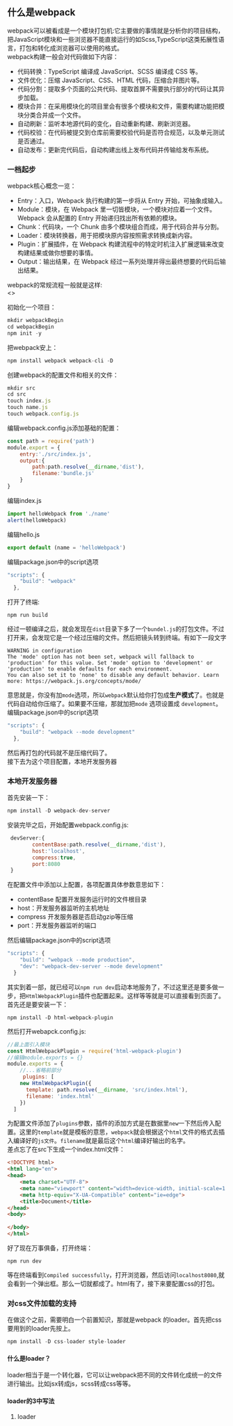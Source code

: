 ## 什么是webpack   
webpack可以被看成是一个模块打包机:它主要做的事情就是分析你的项目结构，把JavaScript模块和一些浏览器不能直接运行的如Scss,TypeScript这类拓展性语言，打包和转化成浏览器可以使用的格式。    
webpack构建一般会对代码做如下内容：    
- 代码转换：TypeScript 编译成 JavaScript、SCSS 编译成 CSS 等。
- 文件优化：压缩 JavaScript、CSS、HTML 代码，压缩合并图片等。
- 代码分割：提取多个页面的公共代码、提取首屏不需要执行部分的代码让其异步加载。
- 模块合并：在采用模块化的项目里会有很多个模块和文件，需要构建功能把模块分类合并成一个文件。
- 自动刷新：监听本地源代码的变化，自动重新构建、刷新浏览器。
- 代码校验：在代码被提交到仓库前需要校验代码是否符合规范，以及单元测试是否通过。
- 自动发布：更新完代码后，自动构建出线上发布代码并传输给发布系统。    
### 一档起步    
webpack核心概念一览：    
- Entry：入口，Webpack 执行构建的第一步将从 Entry 开始，可抽象成输入。
- Module：模块，在 Webpack 里一切皆模块，一个模块对应着一个文件。Webpack 会从配置的 Entry 开始递归找出所有依赖的模块。
- Chunk：代码块，一个 Chunk 由多个模块组合而成，用于代码合并与分割。
- Loader：模块转换器，用于把模块原内容按照需求转换成新内容。
- Plugin：扩展插件，在 Webpack 构建流程中的特定时机注入扩展逻辑来改变构建结果或做你想要的事情。    
- Output：输出结果，在 Webpack 经过一系列处理并得出最终想要的代码后输出结果。     

webpack的常规流程一般就是这样:   
<>   


初始化一个项目：   
```javascript
mkdir webpackBegin
cd webpackBegin
npm init -y
```   
把webpack安上：   
```javascript
npm install webpack webpack-cli -D
```   
创建webpack的配置文件和相关的文件：   
```javascript
mkdir src
cd src
touch index.js
touch name.js
touch webpack.config.js
```   
编辑webpack.config.js添加基础的配置：   
```javascript
const path = require('path')
module.export = {
    entry:'./src/index.js',
    output:{
        path:path.resolve(__dirname,'dist'),
        filename:'bundle.js'
    }
}
```   
编辑index.js
```javascript
import helloWebpack from './name'
alert(helloWebpack)
```
编辑hello.js
```javascript
export default (name = 'helloWebpack')
```
编辑package.json中的script选项
```javascript
"scripts": {
    "build": "webpack"
  },
```   
打开了终端:    
```shell
npm run build
```   
经过一顿编译之后，就会发现在`dist`目录下多了一个`bundel.js`的打包文件。不过打开来，会发现它是一个经过压缩的文件。然后把镜头转到终端。有如下一段文字    
```
WARNING in configuration
The 'mode' option has not been set, webpack will fallback to 'production' for this value. Set 'mode' option to 'development' or 'production' to enable defaults for each environment.
You can also set it to 'none' to disable any default behavior. Learn more: https://webpack.js.org/concepts/mode/
```    
意思就是，你没有加`mode`选项，所以`webpack`默认给你打包成**生产模式**了。也就是代码自动给你压缩了。如果要不压缩，那就加把`mode` 选项设置成 `development`。   
编辑package.json中的script选项
```javascript
"scripts": {
    "build": "webpack --mode development"
  },
```   
然后再打包的代码就不是压缩代码了。    
接下去为这个项目配置，本地开发服务器   
### 本地开发服务器   
首先安装一下：   
```javascript
npm install -D webpack-dev-server 
```   
安装完毕之后，开始配置webpack.config.js:   
```javascript
 devServer:{
        contentBase:path.resolve(__dirname,'dist'),
        host:'localhost',
        compress:true,
        port:8080
 }
```    
在配置文件中添加以上配置，各项配置具体参数意思如下：   
- contentBase 配置开发服务运行时的文件根目录
- host：开发服务器监听的主机地址
- compress 开发服务器是否启动gzip等压缩
- port：开发服务器监听的端口

然后编辑package.json中的script选项
```javascript
"scripts": {
    "build": "webpack --mode production",
    "dev": "webpack-dev-server --mode development"
  }
```    
其实到着一部，就已经可以`npm run dev`启动本地服务了，不过这里还是要多做一步，把`HtmlWebpackPlugin`插件也配置起来。这样等等就是可以直接看到页面了。   
首先还是要安装一下：   
```
npm install -D html-webpack-plugin
```
然后打开webapck.config.js:
```javascript
//最上面引入模块
const HtmlWebpackPlugin = require('html-webpack-plugin')
//编辑module.exports = {}
module.exports = {
    //...省略前部分
     plugins: [
    new HtmlWebpackPlugin({
      template: path.resolve(__dirname, 'src/index.html'),
      filename: 'index.html'
    })
  ]
```
为配置文件添加了`plugins`参数，插件的添加方式是在数据里`new`一下然后传入配置。这里的`template`就是模板的意思，`webpack`就会根据这个`html`文件的格式去插入编译好的`js文件`。`filename`就是最后这个`html`编译好输出的名字。   
差点忘了在src下生成一个index.html文件：   
```html
<!DOCTYPE html>
<html lang="en">
<head>
    <meta charset="UTF-8">
    <meta name="viewport" content="width=device-width, initial-scale=1.0">
    <meta http-equiv="X-UA-Compatible" content="ie=edge">
    <title>Document</title>
</head>
<body>
    
</body>
</html>
```
好了现在万事俱备，打开终端：   
```shell
npm run dev
```  
等在终端看到`Compiled successfully`，打开浏览器，然后访问`localhost8080`,就会看到一个弹出框。那么一切就都成了。html有了，接下来要配置css的打包。   
### 对css文件加载的支持   
在做这个之前，需要明白一个前置知识，那就是webpack 的loader。首先把css要用到的loader先按上。
```javascript
npm install -D css-loader style-loader
```   
#### 什么是loader？   
loader相当于是一个转化器，它可以让webpack把不同的文件转化成统一的文件进行输出。比如jsx转成js，scss转成css等等。   
#### loader的3中写法   
1. loader 
```javascript
 
```
